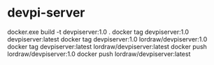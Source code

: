 # devpi-server

docker.exe build -t devpiserver:1.0 .
docker tag devpiserver:1.0 devpiserver:latest
docker tag devpiserver:1.0 lordraw/devpiserver:1.0
docker tag devpiserver:latest lordraw/devpiserver:latest
docker push lordraw/devpiserver:1.0
docker push lordraw/devpiserver:latest
